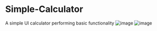 # Simple-Calculator
A simple UI calculator performing basic functionality 
![image](https://user-images.githubusercontent.com/58357431/189303518-77372ed3-e352-41a7-ae3c-9ce529aa6454.png)
![image](https://user-images.githubusercontent.com/58357431/189303643-4e1679d7-e682-4119-8c4b-03c8a400c0f1.png)
